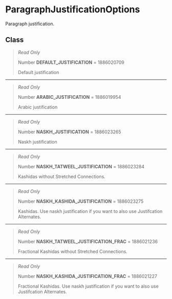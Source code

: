 # ParagraphJustificationOptions
Paragraph justification.

## Class
> *Read Only* 
> 
> Number **DEFAULT_JUSTIFICATION** = 1886020709
> 
> Default justification
*** 
> *Read Only* 
> 
> Number **ARABIC_JUSTIFICATION** = 1886019954
> 
> Arabic justification
*** 
> *Read Only* 
> 
> Number **NASKH_JUSTIFICATION** = 1886023265
> 
> Naskh justification
*** 
> *Read Only* 
> 
> Number **NASKH_TATWEEL_JUSTIFICATION** = 1886023284
> 
> Kashidas without Stretched Connections.
*** 
> *Read Only* 
> 
> Number **NASKH_KASHIDA_JUSTIFICATION** = 1886023275
> 
> Kashidas. Use naskh justification if you want to also use Justifcation Alternates.
*** 
> *Read Only* 
> 
> Number **NASKH_TATWEEL_JUSTIFICATION_FRAC** = 1886021236
> 
> Fractional Kashidas without Stretched Connections.
*** 
> *Read Only* 
> 
> Number **NASKH_KASHIDA_JUSTIFICATION_FRAC** = 1886021227
> 
> Fractional Kashidas. Use naskh justification if you want to also use Justifcation Alternates.

